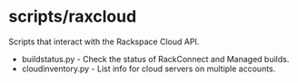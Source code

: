 # scripts/raxcloud

Scripts that interact with the Rackspace Cloud API.

* buildstatus.py - Check the status of RackConnect and Managed builds.
* cloudinventory.py - List info for cloud servers on multiple accounts.
